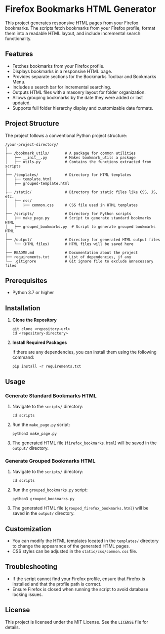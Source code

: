 # Firefox Bookmarks HTML Generator

This project generates responsive HTML pages from your Firefox bookmarks. The scripts fetch bookmarks from your Firefox profile, format them into a readable HTML layout, and include incremental search functionality.

## Features

- Fetches bookmarks from your Firefox profile.
- Displays bookmarks in a responsive HTML page.
- Provides separate sections for the Bookmarks Toolbar and Bookmarks Menu.
- Includes a search bar for incremental searching.
- Outputs HTML files with a masonry layout for folder organization.
- Allows grouping bookmarks by the date they were added or last updated.
- Supports full folder hierarchy display and customizable date formats.

## Project Structure

The project follows a conventional Python project structure:

```
/your-project-directory/
│
├── /bookmark_utils/       # A package for common utilities
│   ├── __init__.py        # Makes bookmark_utils a package
│   ├── utils.py           # Contains the functions extracted from scripts
│
├── /templates/            # Directory for HTML templates
│   ├── template.html
│   ├── grouped-template.html
│
├── /static/               # Directory for static files like CSS, JS, etc.
│   ├── css/
│   │   ├── common.css     # CSS file used in HTML templates
│
├── /scripts/              # Directory for Python scripts
│   ├── make_page.py       # Script to generate standard bookmarks HTML
│   ├── grouped_bookmarks.py  # Script to generate grouped bookmarks HTML
│
├── /output/               # Directory for generated HTML output files
│   └── (HTML files)       # HTML files will be saved here
│
├── README.md              # Documentation about the project
├── requirements.txt       # List of dependencies, if any
└── .gitignore             # Git ignore file to exclude unnecessary files
```

## Prerequisites

- Python 3.7 or higher

## Installation

1. **Clone the Repository**

   ```
   git clone <repository-url>
   cd <repository-directory>
   ```

2. **Install Required Packages**

   If there are any dependencies, you can install them using the following command:

   ```
   pip install -r requirements.txt
   ```

## Usage

### Generate Standard Bookmarks HTML

1. Navigate to the `scripts/` directory:

   ```
   cd scripts
   ```

2. Run the `make_page.py` script:

   ```
   python3 make_page.py
   ```

3. The generated HTML file (`firefox_bookmarks.html`) will be saved in the `output/` directory.

### Generate Grouped Bookmarks HTML

1. Navigate to the `scripts/` directory:

   ```
   cd scripts
   ```

2. Run the `grouped_bookmarks.py` script:

   ```
   python3 grouped_bookmarks.py
   ```

3. The generated HTML file (`grouped_firefox_bookmarks.html`) will be saved in the `output/` directory.

## Customization

- You can modify the HTML templates located in the `templates/` directory to change the appearance of the generated HTML pages.
- CSS styles can be adjusted in the `static/css/common.css` file.

## Troubleshooting

- If the script cannot find your Firefox profile, ensure that Firefox is installed and that the profile path is correct.
- Ensure Firefox is closed when running the script to avoid database locking issues.

## License

This project is licensed under the MIT License. See the `LICENSE` file for details.

